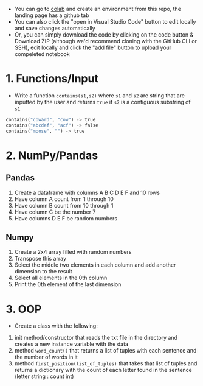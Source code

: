 - You can go to [colab](https://colab.research.google.com/) and create an environment from this repo, the landing page has a github tab
- You can also click the "open in Visual Studio Code" button to edit locally and save changes automatically
- Or, you can simply download the code by clicking on the code button & Download ZIP (although we'd recommend cloning with the GitHub CLI or SSH), edit locally and click the "add file" button to upload your compeleted notebook

# 1. Functions/Input
- Write a function `contains(s1,s2)` where `s1` and `s2` are string that are inputted by the user and returns `true` if `s2` is a contiguous substring of `s1`
```python
contains("coward", "cow") -> true
contains("abcdef", "acf") -> false
contains("moose", "") -> true
```
# 2. NumPy/Pandas
## Pandas
1. Create a dataframe with columns A B C D E F and 10 rows
2. Have column A count from 1 through 10
3. Have column B count from 10 through 1
4. Have column C be the number 7
5. Have columns D E F be random numbers
## Numpy
1. Create a 2x4 array filled with random numbers
2. Transpose this array
3. Select the middle two elements in each column and add another dimension to the result
4. Select all elements in the 0th column
5. Print the 0th element of the last dimension
# 3. OOP
- Create a class with the following:
1. init method/constructor that reads the txt file in the directory and creates a new instance variable with the data
2. method `word_count()` that returns a list of tuples with each sentence and the number of words in it
3. method `first_position(list_of_tuples)` that takes that list of tuples and returns a dictionary with the count of each letter found in the sentence (letter string : count int)
